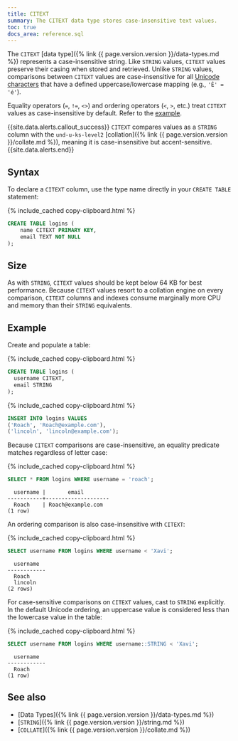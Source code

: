```yaml
---
title: CITEXT
summary: The CITEXT data type stores case-insensitive text values.
toc: true
docs_area: reference.sql
---
```


The `CITEXT` [data type]({% link {{ page.version.version }}/data-types.md %}) represents a case-insensitive string. Like `STRING` values, `CITEXT` values preserve their casing when stored and retrieved. Unlike `STRING` values, comparisons between `CITEXT` values are case-insensitive for all [Unicode characters](https://en.wikipedia.org/wiki/List_of_Unicode_characters) that have a defined uppercase/lowercase mapping (e.g., `'É' = 'é'`).

Equality operators (`=`, `!=`, `<>`) and ordering operators (`<`, `>`, etc.) treat `CITEXT` values as case-insensitive by default. Refer to the [example](#example). 

{{site.data.alerts.callout_success}}
`CITEXT` compares values as a `STRING` column with the `und-u-ks-level2` [collation]({% link {{ page.version.version }}/collate.md %}), meaning it is case-insensitive but accent-sensitive.
{{site.data.alerts.end}}

## Syntax

To declare a `CITEXT` column, use the type name directly in your `CREATE TABLE` statement:

{% include_cached copy-clipboard.html %}
~~~ sql
CREATE TABLE logins (
    name CITEXT PRIMARY KEY,
    email TEXT NOT NULL
);
~~~

## Size

As with `STRING`, `CITEXT` values should be kept below 64 KB for best performance. Because `CITEXT` values resort to a collation engine on every comparison, `CITEXT` columns and indexes consume marginally more CPU and memory than their `STRING` equivalents.

## Example

Create and populate a table:

{% include_cached copy-clipboard.html %}
~~~ sql
CREATE TABLE logins (
  username CITEXT,
  email STRING
);
~~~

{% include_cached copy-clipboard.html %}
~~~ sql
INSERT INTO logins VALUES
('Roach', 'Roach@example.com'),
('lincoln', 'lincoln@example.com');
~~~

Because `CITEXT` comparisons are case-insensitive, an equality predicate matches regardless of letter case:

{% include_cached copy-clipboard.html %}
~~~ sql
SELECT * FROM logins WHERE username = 'roach';
~~~

~~~
  username |       email
-----------+--------------------
  Roach    | Roach@example.com
(1 row)
~~~

An ordering comparison is also case-insensitive with `CITEXT`:

{% include_cached copy-clipboard.html %}
~~~ sql
SELECT username FROM logins WHERE username < 'Xavi';
~~~

~~~ 
  username
------------
  Roach
  lincoln
(2 rows)
~~~

For case-sensitive comparisons on `CITEXT` values, cast to `STRING` explicitly. In the default Unicode ordering, an uppercase value is considered less than the lowercase value in the table:

{% include_cached copy-clipboard.html %}
~~~ sql
SELECT username FROM logins WHERE username::STRING < 'Xavi';
~~~

~~~
  username
------------
  Roach
(1 row)
~~~

## See also

- [Data Types]({% link {{ page.version.version }}/data-types.md %})
- [`STRING`]({% link {{ page.version.version }}/string.md %})
- [`COLLATE`]({% link {{ page.version.version }}/collate.md %})
